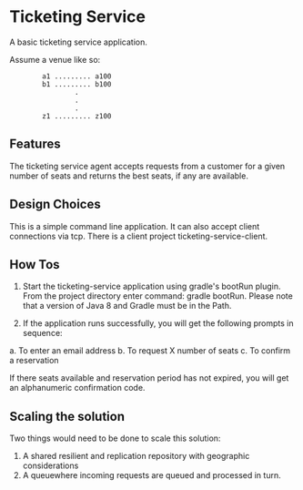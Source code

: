 # Ticketing Service

A basic ticketing service application.

Assume a venue like so:

                   

            a1 ......... a100
            b1 ......... b100
                    .
                    .
                    .
            z1 ......... z100


## Features


The ticketing service agent accepts requests from a customer for a given number of seats and returns the best seats, if any are available.


## Design Choices

This is a simple command line application. It can also accept client connections via tcp. There is a client project ticketing-service-client.


## How Tos

1. Start the ticketing-service application using gradle's bootRun plugin. From the project directory enter command: gradle bootRun. Please note
that a version of Java 8 and Gradle must be in the Path.

2. If the application runs successfully, you will get the following prompts in sequence:

  a. To enter an email address
  b. To request X number of seats 
  c. To confirm a reservation

  If there seats available and reservation period has not expired, you will get an alphanumeric confirmation code.

## Scaling the solution

Two things would need to be done to scale this solution:

1. A shared resilient and replication repository with geographic considerations
2. A queuewhere incoming requests are queued and processed in turn.



